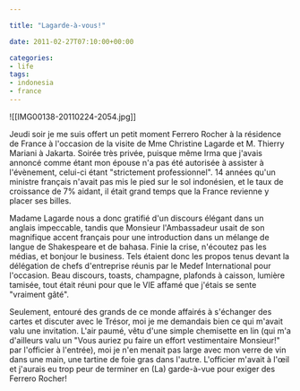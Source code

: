 ```yaml
---

title: "Lagarde-à-vous!"

date: 2011-02-27T07:10:00+00:00

categories: 
- life
tags:
- indonesia
- france 
---
```

![[IMG00138-20110224-2054.jpg]]

Jeudi soir je me suis offert un petit moment Ferrero Rocher à la résidence de France à l'occasion de la visite de Mme Christine Lagarde et M. Thierry Mariani à Jakarta. Soirée très privée, puisque même Irma que j'avais annoncé comme étant mon épouse n'a pas été autorisée à assister à l'évènement, celui-ci étant "strictement professionnel". 14 années qu'un ministre français n'avait pas mis le pied sur le sol indonésien, et le taux de croissance de 7% aidant, il était grand temps que la France revienne y placer ses billes.

Madame Lagarde nous a donc gratifié d'un discours élégant dans un anglais impeccable, tandis que Monsieur l'Ambassadeur usait de son magnifique accent français pour une introduction dans un mélange de langue de Shakespeare et de bahasa. Finie la crise, n'écoutez pas les médias, et bonjour le business. Tels étaient donc les propos tenus devant la délégation de chefs d'entreprise réunis par le Medef International pour l'occasion. Beau discours, toasts, champagne, plafonds à caisson, lumière tamisée, tout était réuni pour que le VIE affamé que j'étais se sente "vraiment gâté".

Seulement, entouré des grands de ce monde affairés à s'échanger des cartes et discuter avec le Trésor, moi je me demandais bien ce qui m'avait valu une invitation. L'air paumé, vêtu d'une simple chemisette en lin (qui m'a d'ailleurs valu un "Vous auriez pu faire un effort vestimentaire Monsieur!" par l'officier à l'entrée), moi je n'en menait pas large avec mon verre de vin dans une main, une tartine de foie gras dans l'autre. L'officier m'avait à l'œil et j'aurais eu trop peur de terminer en (La) garde-à-vue pour exiger des Ferrero Rocher!
